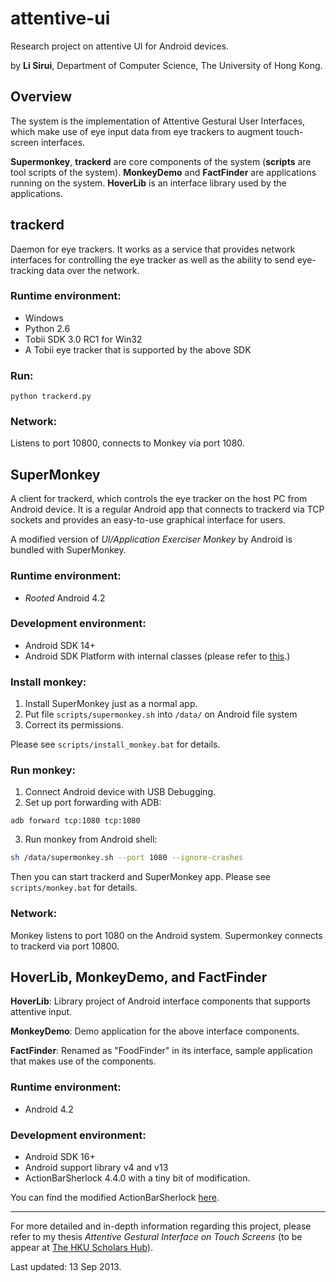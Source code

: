 attentive-ui
============

Research project on attentive UI for Android devices.

by **Li Sirui**, Department of Computer Science, The University of Hong Kong.

## Overview

The system is the implementation of Attentive Gestural User Interfaces, which make use of eye input data from eye trackers to augment touch-screen interfaces.

**Supermonkey**, **trackerd** are core components of the system (**scripts** are tool scripts of the system). **MonkeyDemo** and **FactFinder** are applications running on the system. **HoverLib** is an interface library used by the applications.

## trackerd

Daemon for eye trackers. It works as a service that provides network interfaces for controlling the eye tracker as well as the ability to send eye-tracking data over the network.

### Runtime environment:
* Windows
* Python 2.6
* Tobii SDK 3.0 RC1 for Win32
* A Tobii eye tracker that is supported by the above SDK 

### Run:
```console
python trackerd.py
```

### Network:
Listens to port 10800, connects to Monkey via port 1080.

## SuperMonkey

A client for trackerd, which controls the eye tracker on the host PC from Android device. It is a regular Android app that connects to trackerd via TCP sockets and provides an easy-to-use graphical interface for users.

A modified version of _UI/Application Exerciser Monkey_ by Android is bundled with SuperMonkey.

### Runtime environment:
* _Rooted_ Android 4.2

### Development environment:
* Android SDK 14+
* Android SDK Platform with internal classes (please refer to [this](http://devmaze.wordpress.com/2011/01/18/using-com-android-internal-part-1-introduction/).)

### Install monkey:
1. Install SuperMonkey just as a normal app. 
2. Put file `scripts/supermonkey.sh` into `/data/` on Android file system
3. Correct its permissions.

Please see `scripts/install_monkey.bat` for details.

### Run monkey:
1. Connect Android device with USB Debugging.
2. Set up port forwarding with ADB:
```console
adb forward tcp:1080 tcp:1080
```
3. Run monkey from Android shell:
```bash
sh /data/supermonkey.sh --port 1080 --ignore-crashes
```

Then you can start trackerd and SuperMonkey app. Please see `scripts/monkey.bat` for details.

### Network:
Monkey listens to port 1080 on the Android system.
Supermonkey connects to trackerd via port 10800.

## HoverLib, MonkeyDemo, and FactFinder

**HoverLib**: Library project of Android interface components that supports attentive input.

**MonkeyDemo**: Demo application for the above interface components.

**FactFinder**: Renamed as "FoodFinder" in its interface, sample application that makes use of the components.

### Runtime environment:
* Android 4.2

### Development environment:
* Android SDK 16+
* Android support library v4 and v13
* ActionBarSherlock 4.4.0 with a tiny bit of modification.

You can find the modified ActionBarSherlock [here](https://github.com/leethree/ActionBarSherlock/tree/hover).


----------

For more detailed and in-depth information regarding this project, please refer to my thesis _Attentive Gestural Interface on Touch Screens_ (to be appear at [The HKU Scholars Hub](http://hub.hku.hk/advanced-search?field1=title&thesis=1)).

Last updated: 13 Sep 2013.